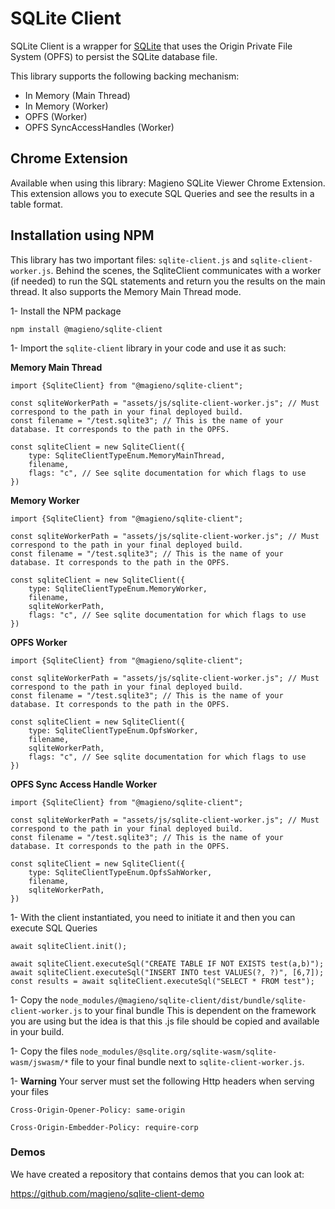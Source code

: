 # SQLite Client

SQLite Client is a wrapper for [SQLite](https://github.com/sqlite/sqlite-wasm) that uses the Origin Private File System (OPFS) to persist the SQLite database file.

This library supports the following backing mechanism:
* In Memory (Main Thread)
* In Memory (Worker)
* OPFS (Worker)
* OPFS SyncAccessHandles (Worker)

## Chrome Extension
Available when using this library: Magieno SQLite Viewer Chrome Extension. This extension allows you to execute SQL Queries and see the results in a table format. 

## Installation using NPM

This library has two important files: `sqlite-client.js` and `sqlite-client-worker.js`. 
Behind the scenes, the SqliteClient communicates with a worker (if needed) to run the SQL statements and return you the results
on the main thread. It also supports the Memory Main Thread mode.

1- Install the NPM package

```
npm install @magieno/sqlite-client
```

1- Import the `sqlite-client` library in your code and use it as such:

**Memory Main Thread**
```
import {SqliteClient} from "@magieno/sqlite-client";

const sqliteWorkerPath = "assets/js/sqlite-client-worker.js"; // Must correspond to the path in your final deployed build.
const filename = "/test.sqlite3"; // This is the name of your database. It corresponds to the path in the OPFS.

const sqliteClient = new SqliteClient({
    type: SqliteClientTypeEnum.MemoryMainThread,
    filename,
    flags: "c", // See sqlite documentation for which flags to use    
})
```

**Memory Worker**
```
import {SqliteClient} from "@magieno/sqlite-client";

const sqliteWorkerPath = "assets/js/sqlite-client-worker.js"; // Must correspond to the path in your final deployed build.
const filename = "/test.sqlite3"; // This is the name of your database. It corresponds to the path in the OPFS.

const sqliteClient = new SqliteClient({
    type: SqliteClientTypeEnum.MemoryWorker,
    filename,
    sqliteWorkerPath,
    flags: "c", // See sqlite documentation for which flags to use
})
```

**OPFS Worker**
```
import {SqliteClient} from "@magieno/sqlite-client";

const sqliteWorkerPath = "assets/js/sqlite-client-worker.js"; // Must correspond to the path in your final deployed build.
const filename = "/test.sqlite3"; // This is the name of your database. It corresponds to the path in the OPFS.

const sqliteClient = new SqliteClient({
    type: SqliteClientTypeEnum.OpfsWorker,
    filename,
    sqliteWorkerPath,
    flags: "c", // See sqlite documentation for which flags to use
})
```

**OPFS Sync Access Handle Worker**
```
import {SqliteClient} from "@magieno/sqlite-client";

const sqliteWorkerPath = "assets/js/sqlite-client-worker.js"; // Must correspond to the path in your final deployed build.
const filename = "/test.sqlite3"; // This is the name of your database. It corresponds to the path in the OPFS.

const sqliteClient = new SqliteClient({
    type: SqliteClientTypeEnum.OpfsSahWorker,
    filename,
    sqliteWorkerPath,
})
```

1- With the client instantiated, you need to initiate it and then you can execute SQL Queries

```
await sqliteClient.init();

await sqliteClient.executeSql("CREATE TABLE IF NOT EXISTS test(a,b)");
await sqliteClient.executeSql("INSERT INTO test VALUES(?, ?)", [6,7]);
const results = await sqliteClient.executeSql("SELECT * FROM test");
```

1- Copy the `node_modules/@magieno/sqlite-client/dist/bundle/sqlite-client-worker.js` to your final bundle
This is dependent on the framework you are using but the idea is that this .js file should be copied and available in your build.

1- Copy the files `node_modules/@sqlite.org/sqlite-wasm/sqlite-wasm/jswasm/*` file to your final bundle next to `sqlite-client-worker.js`.

1- **Warning** Your server must set the following Http headers when serving your files

`Cross-Origin-Opener-Policy: same-origin`

`Cross-Origin-Embedder-Policy: require-corp`

### Demos
We have created a repository that contains demos that you can look at: 

https://github.com/magieno/sqlite-client-demo
